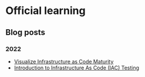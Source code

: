 # Official learning

## Blog posts

### 2022

- [Visualize Infrastructure as Code Maturity](https://techcommunity.microsoft.com/t5/itops-talk-blog/psrule-visualize-infrastructure-as-code-maturity/ba-p/3626914)
- [Introduction to Infrastructure As Code (IAC) Testing](https://techcommunity.microsoft.com/t5/itops-talk-blog/psrule-introduction-to-infrastructure-as-code-iac-testing/ba-p/3580746)
